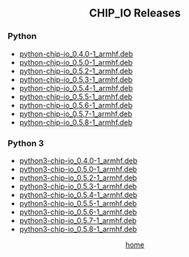 <html><head><title>xtacocorex's dumping ground of information: chip_io releases</title></head>
<body>
    <div align="center"><h2>CHIP_IO Releases</h2></div>
    <div align="left"><h3>Python</h3>
    <ul>
    <li><a href="python-chip-io_0.4.0-1_armhf.deb">python-chip-io_0.4.0-1_armhf.deb</a></li>
    <li><a href="python-chip-io_0.5.0-1_armhf.deb">python-chip-io_0.5.0-1_armhf.deb</a></li>
    <li><a href="python-chip-io_0.5.2-1_armhf.deb">python-chip-io_0.5.2-1_armhf.deb</a></li>
    <li><a href="python-chip-io_0.5.3-1_armhf.deb">python-chip-io_0.5.3-1_armhf.deb</a></li>
    <li><a href="python-chip-io_0.5.4-1_armhf.deb">python-chip-io_0.5.4-1_armhf.deb</a></li>
    <li><a href="python-chip-io_0.5.5-1_armhf.deb">python-chip-io_0.5.5-1_armhf.deb</a></li>
    <li><a href="python-chip-io_0.5.6-1_armhf.deb">python-chip-io_0.5.6-1_armhf.deb</a></li>
    <li><a href="python-chip-io_0.5.7-1_armhf.deb">python-chip-io_0.5.7-1_armhf.deb</a></li>
    <li><a href="python-chip-io_0.5.8-1_armhf.deb">python-chip-io_0.5.8-1_armhf.deb</a></li>
    </ul>
    </div>
    <div align="left"><h3>Python 3</h3>
    <ul>
    <li><a href="python3-chip-io_0.4.0-1_armhf.deb">python3-chip-io_0.4.0-1_armhf.deb</a></li>
    <li><a href="python3-chip-io_0.5.0-1_armhf.deb">python3-chip-io_0.5.0-1_armhf.deb</a></li>
    <li><a href="python3-chip-io_0.5.2-1_armhf.deb">python3-chip-io_0.5.2-1_armhf.deb</a></li>
    <li><a href="python3-chip-io_0.5.3-1_armhf.deb">python3-chip-io_0.5.3-1_armhf.deb</a></li>
    <li><a href="python3-chip-io_0.5.4-1_armhf.deb">python3-chip-io_0.5.4-1_armhf.deb</a></li>
    <li><a href="python3-chip-io_0.5.5-1_armhf.deb">python3-chip-io_0.5.5-1_armhf.deb</a></li>
    <li><a href="python3-chip-io_0.5.6-1_armhf.deb">python3-chip-io_0.5.6-1_armhf.deb</a></li>
    <li><a href="python3-chip-io_0.5.7-1_armhf.deb">python3-chip-io_0.5.7-1_armhf.deb</a></li>
    <li><a href="python3-chip-io_0.5.8-1_armhf.deb">python3-chip-io_0.5.8-1_armhf.deb</a></li>
    </ul>
    </div>
    <div align="center"><a href="xtacocorex.github.io">home</a></div>
</body>
</html>